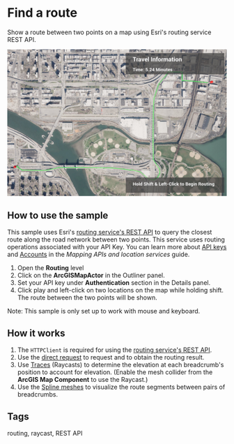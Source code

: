 # Find a route

Show a route between two points on a map using Esri's routing service REST API.

![Routing](Routing.jpg)

## How to use the sample

This sample uses Esri's [routing service's REST API](https://developers.arcgis.com/rest/network/api-reference/overview-of-network-analysis-services.htm) to query the closest route along the road network between two points. This service uses routing operations associated with your API Key. You can learn more about [API keys](https://developers.arcgis.com/documentation/mapping-apis-and-services/security/api-keys/) and [Accounts](https://developers.arcgis.com/documentation/mapping-apis-and-services/deployment/accounts/) in the _Mapping APIs and location services_ guide.

1. Open the **Routing** level
2. Click on the **ArcGISMapActor** in the Outliner panel.
3. Set your API key under **Authentication** section in the Details panel.
4. Click play and left-click on two locations on the map while holding shift. The route between the two points will be shown. 

Note: This sample is only set up to work with mouse and keyboard.

## How it works

1. The `HTTPClient` is required for using the [routing service's REST API](https://developers.arcgis.com/rest/network/api-reference/overview-of-network-analysis-services.htm). 
2. Use the [direct request](https://developers.arcgis.com/rest/network/api-reference/route-synchronous-service.htm) to request and to obtain the routing result.
3. Use [Traces](https://docs.unrealengine.com/5.0/en-US/using-a-single-line-trace-raycast-by-channel-in-unreal-engine/) (Raycasts) to determine the elevation at each breadcrumb's position to account for elevation. (Enable the mesh collider from the **ArcGIS Map Component** to use the Raycast.)
4. Use the [Spline meshes](https://docs.unrealengine.com/5.0/en-US/BlueprintAPI/SplineMesh/) to visualize the route segments between pairs of breadcrumbs.


## Tags

routing, raycast, REST API
